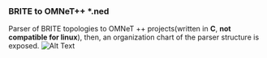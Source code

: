 ### BRITE to OMNeT++ *.ned


Parser of BRITE topologies to OMNeT ++ projects(written in **C**, **not compatible for linux**), then, an organization chart of the parser structure is exposed.
![Alt Text](https://github.com/gistnetserv-uah/Tools/blob/master/parsers/topology/OMNeT-ned/parser_omnetpp.jpeg)
